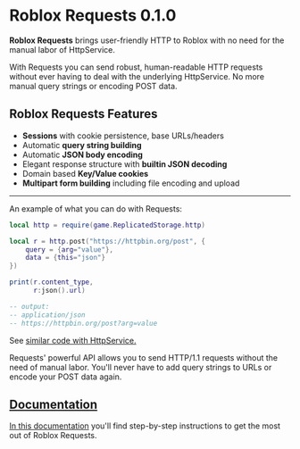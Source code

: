 
# Roblox Requests 0.1.0

**Roblox Requests** brings user-friendly HTTP to Roblox with no need for the manual labor of HttpService.

With Requests you can send robust, human-readable HTTP requests without ever having to deal with the underlying HttpService.
No more manual query strings or encoding POST data.

## Roblox Requests Features

- **Sessions** with cookie persistence, base URLs/headers
- Automatic **query string building**
- Automatic **JSON body encoding**
- Elegant response structure with **builtin JSON decoding**
- Domain based **Key/Value cookies**
- **Multipart form building** including file encoding and upload

---

An example of what you can do with Requests:

```lua
local http = require(game.ReplicatedStorage.http)

local r = http.post("https://httpbin.org/post", {
	query = {arg="value"},
	data = {this="json"}  
})

print(r.content_type,
      r:json().url)

-- output:
-- application/json
-- https://httpbin.org/post?arg=value
```

See [similar code with HttpService.](https://gist.github.com/jpatrickdill/8fe2a82c47c1bdf679eb1a1c5f07d7a0)

Requests' powerful API allows you to send HTTP/1.1 requests without the need of manual labor. You'll never
have to add query strings to URLs or encode your POST data again.


## [Documentation](https://jpatrickdill.github.io/roblox-requests/guide/installation/)

[In this documentation](https://jpatrickdill.github.io/roblox-requests/guide/installation/) you'll find step-by-step instructions to get the most out of Roblox Requests.
